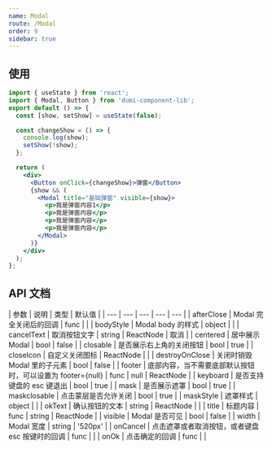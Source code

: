 ```yaml
---
name: Modal
route: /Modal
order: 9
sidebar: true
---
```


## 使用

```jsx
import { useState } from 'react';
import { Modal, Button } from 'dumi-component-lib';
export default () => {
  const [show, setShow] = useState(false);

  const changeShow = () => {
    console.log(show);
    setShow(!show);
  };

  return (
    <div>
      <Button onClick={changeShow}>弹窗</Button>
      {show && (
        <Modal title="基础弹窗" visible={show}>
          <p>我是弹窗内容1</p>
          <p>我是弹窗内容</p>
          <p>我是弹窗内容</p>
          <p>我是弹窗内容</p>
        </Modal>
      )}
    </div>
  );
};
```

## API 文档

| 参数 | 说明 | 类型 | 默认值 |
| --- | --- | --- | --- | --- |
| afterClose | Modal 完全关闭后的回调 | func |  |
| bodyStyle | Modal body 的样式 | object |  |
| cancelText | 取消按钮文字 | string | ReactNode | 取消 |
| centered | 居中展示 Modal | bool | false |
| closable | 是否展示右上角的关闭按钮 | bool | true |
| closeIcon | 自定义关闭图标 | ReactNode |  |
| destroyOnClose | 关闭时销毁 Modal 里的子元素 | bool | false |
| footer | 底部内容，当不需要底部默认按钮时，可以设置为 footer={null} | func | null | ReactNode |
| keyboard | 是否支持键盘的 esc 键退出 | bool | true |
| mask | 是否展示遮罩 | bool | true |
| maskclosable | 点击蒙层是否允许关闭 | bool | true |
| maskStyle | 遮罩样式 | object |  |
| okText | 确认按钮的文本 | string | ReactNode |  |
| title | 标题内容 | func | string | ReactNode |
| visible | Modal 是否可见 | bool | false |
| width | Modal 宽度 | string | '520px' |
| onCancel | 点击遮罩或者取消按钮，或者键盘 esc 按键时的回调 | func |  |
| onOk | 点击确定的回调 | func |  |
